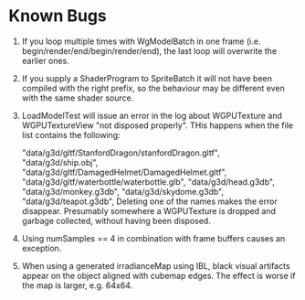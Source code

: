 # Known Bugs

1. If you loop multiple times with WgModelBatch in one frame (i.e. begin/render/end/begin/render/end), the last loop will overwrite the earlier ones.

2. If you supply a ShaderProgram to SpriteBatch it will not have been compiled with the right prefix, so the behaviour
may be different even with the same shader source.


4. LoadModelTest will issue an error in the log about WGPUTexture and WGPUTextureView "not disposed properly".
THis happens when the file list contains the following:

    "data/g3d/gltf/StanfordDragon/stanfordDragon.gltf",
    "data/g3d/ship.obj",
    "data/g3d/gltf/DamagedHelmet/DamagedHelmet.gltf",
    "data/g3d/gltf/waterbottle/waterbottle.glb",
    "data/g3d/head.g3db",
    "data/g3d/monkey.g3db",
    "data/g3d/skydome.g3db",
    "data/g3d/teapot.g3db",
Deleting one of the names makes the error disappear. Presumably somewhere
a WGPUTexture is dropped and garbage collected, without having been disposed.

5. Using numSamples == 4 in combination with frame buffers causes an exception.

6. When using a generated irradianceMap using IBL, black visual artifacts appear on the object aligned with cubemap edges.  The effect is worse if the
map is larger, e.g. 64x64.

